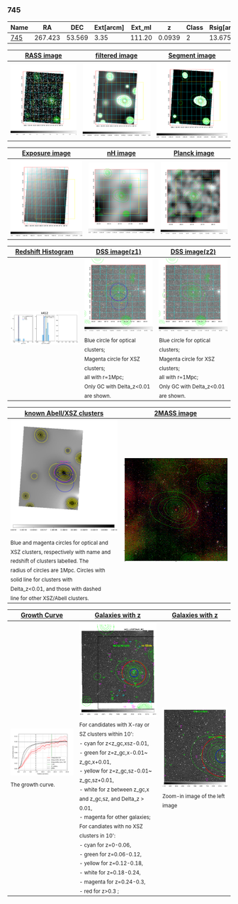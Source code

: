 <div STYLE="page-break-after: always;"></div>

### 745

|Name          |RA          |DEC      | Ext[arcm] | Ext_ml | z    | Class| Rsig[arcmin] | CRsig[c/s] | CR500[c/s] | R500[Mpc] |L500[erg/s]|F500[erg/s/cm^2]| M500[Msun]|Tx[keV]|beta|GC(XSZ,Delta_z<0.01)| GC(OPT,Delta_z<0.01)|GC|alias|
|--------------|------------|------------|---|---|-----------|--------|------|------|----|----|----|----|----|----|----|----|----|----|---|
|[745](script/745.md)     | 267.423       | 53.569       | 3.35    | 111.20   | 0.0939 | 2   | 13.675 |0.098 |0.091 |0.742 |3.633e+43 |1.639e-12 |1.273e+14 |2.559 |0.576 |MCXC, |Wen, |MCXC, |k412|

|[RASS image](../image/745/745_img.pdf)|[filtered image](../image/745/745_fil.pdf)|[Segment image](../image/745/745_seg.pdf)|
|-------------------|--------------------|-------------------|
| <img src="../image/745/745_img.png" width="300">  | <img src="../image/745/745_fil.png" width="300">   | <img src="../image/745/745_seg.png" width="300">  |

|[Exposure image](../image/745/745_mex.pdf)| [nH image](../image/745/745_nh.pdf)| [Planck image](../image/745/745_p.pdf)|
|-------------------|--------------------|-------------------|
|<img src="../image/745/745_mex.png" width="300">   | <img src="../image/745/745_nh.png" width="300">    | <img src="../image/745/745_p.png" width="300"> |

|[Redshift Histogram](../image/745/745_zg.pdf) | [DSS image(z1)](../image/745/745_dss_z1.pdf)      |  [DSS image(z2)](../image/745/745_dss_z2.pdf)    |
|-------------------|--------------------|-------------------|
|<img src="../image/745/745_zg.png" width="300"> |<img src="../image/745/745_dss_z1.png" width="300"> <sub><br>Blue circle for optical clusters; <br>Magenta circle for XSZ clusters; <br>all with r=1Mpc; <br>Only GC with Delta_z<0.01 are shown. </sub>| <img src="../image/745/745_dss_z2.png" width="300"><sub><br>Blue circle for optical clusters; <br>Magenta circle for XSZ clusters; <br>all with r=1Mpc; <br>Only GC with Delta_z<0.01 are shown. </sub> |

|[known Abell/XSZ clusters](../image/745/745_m.pdf) | [2MASS image](../image/745/745_2mass.pdf)      |
|-------------------|-------------------|
|<img src=../image/745/745_m.png width="300"> <sub><br>Blue and magenta circles for optical and <br>XSZ clusters, respectively with name and <br>redshift of clusters labelled. The <br>radius of circles are 1Mpc. Circles with <br>solid line for clusters with <br>Delta_z<0.01, and those with dashed <br>line for other XSZ/Abell clusters.        </sub>|<img src="../image/745/745_2mass.png" width="300">  |

|[Growth Curve](../image/745/745_gca_all.png) |[Galaxies with z](../image/745/745_opt_ned.pdf) |[Galaxies with z](../image/745/745_opt_ned_zoom.pdf) |
|-------------------|-------------------|-------------------|
| <img src="../image/745/745_gca_all.png" width="300"> <sub><br>The growth curve.</sub>| <img src=../image/745/745_opt_ned.png width="300"> <br><sub> For candidates with X-ray or SZ clusters within 10': <br> - cyan for z<z_gc,xsz-0.01, <br> - green for z=z_gc,x-0.01~ z_gc,x+0.01, <br> - yellow for z=z_gc,sz-0.01~ z_gc,sz+0.01, <br> - white for z between z_gc,x and z_gc,sz, and Delta_z > 0.01, <br> - magenta for other galaxies; <br>For candiates with no XSZ clusters in 10': <br> - cyan for z=0-0.06, <br> - green for z=0.06-0.12, <br> - yellow for z=0.12-0.18, <br> - white for z=0.18-0.24, <br> - magenta for z=0.24-0.3, <br> - red for z>0.3 ;  </sub>|<img src=../image/745/745_opt_ned_zoom.png width="300">  <br><sub> Zoom-in image of the left image</sub>|




